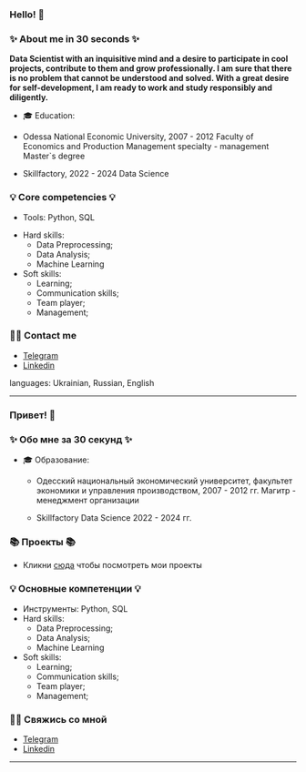 ### Hello! 👋

### ✨ About me in 30 seconds ✨ 
__Data Scientist with an inquisitive mind and a desire to participate in cool projects, contribute to them and grow professionally. 
I am sure that there is no problem that cannot be understood and solved.
With a great desire for self-development, I am ready to work and study responsibly and diligently.__

* 🎓 Education:
 - Odessa National Economic University, 2007 - 2012
   Faculty of Economics and Production Management
   specialty - management
   Master`s degree
 
 - Skillfactory, 2022 - 2024
   Data Science
   
### 💡 Core competencies 💡
* Tools: Python, SQL
- Hard skills: 
    * Data Preprocessing;
    * Data Analysis;
    * Machine Learning 
- Soft skills:
    * Learning;
    * Communication skills;
    * Team player;
    * Management;

### 🙌🏻 Contact me
- [Telegram](https://t.me/alla_cravciuc)
- [Linkedin](https://www.linkedin.com/in/alla-kravchuk-342616268/)

languages: Ukrainian, Russian, English
_______________________
### Привет! 👋

### ✨ Обо мне за 30 секунд ✨ 
* 🎓 Образование:
  - Одесский национальный экономический университет, факультет экономики
    и управления производством, 2007 - 2012 гг.
    Магитр - менеджмент организации
    
  - Skillfactory
    Data Science 2022 - 2024 гг.

### 📚 Проекты 📚

* Кликни [сюда](https://github.com/Alla-Kr/Bank_Data_loyalty_analysis) чтобы посмотреть мои проекты

### 💡 Основные компетенции 💡
- Инструменты: Python, SQL 
- Hard skills: 
    * Data Preprocessing;
    * Data Analysis;
    * Machine Learning 
- Soft skills:
    * Learning;
    * Communication skills;
    * Team player;
    * Management;

### 🙌🏻 Свяжись со мной
- [Telegram](https://t.me/alla_cravciuc)
- [Linkedin](https://www.linkedin.com/in/alla-cravciuc/)

---



